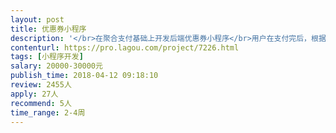 ```yaml
---                
layout: post       
title: 优惠券小程序           
description: '</br>在聚合支付基础上开发后端优惠券小程序</br>用户在支付完后，根据场景自动推送优惠券</br>参考案例小程序搜索“送券啦”</br>'     
contenturl: https://pro.lagou.com/project/7226.html      
tags: [小程序开发]            
salary: 20000-30000元          
publish_time: 2018-04-12 09:18:10         
review: 2455人                   
apply: 27人                   
recommend: 5人                   
time_range: 2-4周              
---                 
```


